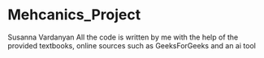 # Mehcanics_Project
Susanna Vardanyan
All the code is written by me with the help of the provided textbooks, online sources such as GeeksForGeeks and an ai tool
